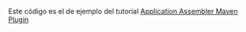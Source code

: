 Este código es el de ejemplo del tutorial [Application Assembler Maven Plugin](https://chuwiki.chuidiang.org/index.php?title=Ejemplo_de_application_assembler_maven_plugin)

